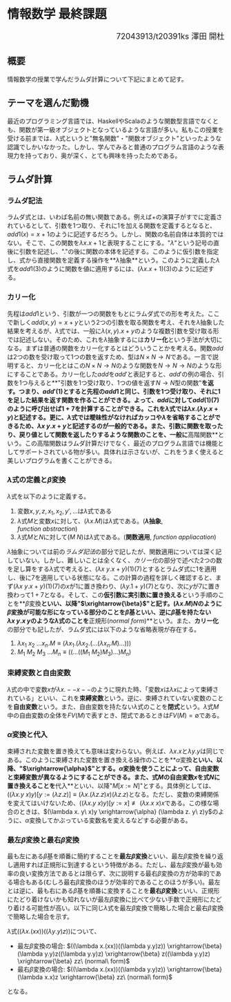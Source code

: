 # 情報数学 最終課題

<div align="right"><font size=4.5px>72043913/t20391ks 澤田 開杜</font></div>

## 概要

  情報数学の授業で学んだラムダ計算について下記にまとめて記す。

## テーマを選んだ動機

  最近のプログラミング言語では、HaskellやScalaのような関数型言語でなくとも、関数が第一級オブジェクトとなっているような言語が多い。私もこの授業を受ける前までは、λ式というと"無名関数"・"関数オブジェクト"といったような認識でしかいなかった。しかし、学んでみると普通のプログラム言語のような表現力を持っており、奥が深く、とても興味を持ったためである。

## ラムダ計算

  ### ラムダ記法

  ラムダ式とは、いわば名前の無い関数である。例えば$+$の演算子がすでに定義されているとして、引数を1つ取り、それに$1$を加える関数を定義するとなると、$add1(x)=x+1$のように記述するだろう。しかし、関数の名前自体は本質的ではない。そこで、この関数を$\lambda x. x + 1$と表現することにする。"$\lambda$"という記号の直後に引数を記述し、"$.$"の後に関数の本体を記述する。このように仮引数を指定し、式から直接関数を定義する操作を**$\lambda$抽象**という。このように定義した$\lambda$式を$add1(3)$のように関数を値に適用するには、$(\lambda x.x+1)(3)$のように記述する。

### カリー化

  先程は$add1$という、引数が一つの関数をもとにラムダ式での形を考えた。ここで新しく$add(x,y)=x+y$という2つの引数を取る関数を考え、それを$\lambda$抽象した結果を考えるが、$\lambda$式では、一般に$\lambda (x, y).x+y$のような複数引数を受け取る形では記述しない。そのため、これを$\lambda$抽象するには**カリー化**という手法が大切になる。まずは普通の関数をカリー化するとはどういうことかを考える。関数$add$は2つの数を受け取って1つの数を返すため、型は$N \times N \to N$である。一言で説明すると、カリー化とはこの$N \times N \to N$のような関数を$N \to N \to N$のような形にすることである。カリー化した$add$を$add'$と表記すると、$add'$の例の場合、引数を$1$つ与えると**"引数を1つ受け取り、1つの値を返す$N \to N$型の関数"**を返す。つまり、$add'(1)$とすると先程の$add1$と同じ、引数を1つ受け取り、それに1を足した結果を返す関数を作ることができる。よって、$add$に対して$add(1)(7)$のように呼び出せば$1+7$を計算することができる。これを$\lambda$式では$\lambda x.(\lambda y. x+y)$と記述する。更に、$\lambda$式では曖昧性がなければカッコや$\lambda$を省略することができるため、$\lambda x\ y.x+y$と記述するのが一般的である。また、引数に関数を取ったり、戻り値として関数を返したりするような関数のことを、一般に**高階関数**という。この高階関数はラムダ計算だけでなく、最近のプログラム言語では機能としてサポートされている物が多い。具体れは示さないが、これをうまく使えると美しいプログラムを書くことができる。

### $\lambda$式の定義と$\beta$変換

$\lambda$式を以下のように定義する。

1. 変数$x,y,z,x_1,x_2,y',...$は$\lambda$式である
2. $\lambda$式$M$と変数$x$に対して、$(\lambda x.M)$は$\lambda$式である。(**$\lambda$抽象**, $function\ abstraction$)
3. $\lambda$式$M$と$N$に対して$(M\ N)$は$\lambda$式である。(**関数適用**, $function\ appliacation$)

$\lambda$抽象については前の*ラムダ記法*の部分で記したが、関数適用については深く記していない。しかし、難しいことは全くなく、*カリー化*の部分で述べた2つの数を足し算をする$\lambda$式で考えると、$(\lambda x\ y.x+y)(1)(7)$とするとラムダ式に$1$を適用し、後に$7$を適用している状態になる。この計算の過程を詳しく確認すると、まず$(\lambda x\ y.x+y)(1)(7)$の$x$が$1$に置き換わり、$(\lambda y. 1+y)(7)$となり、次に$y$が$7$に置き換わって$1+7$となる。そして、この**仮引数に実引数に置き換える**という手順のことを**$\beta$変換**といい、以降"$\xrightarrow{\beta}$"と記す。$(\lambda x.M)N$のように$\beta$変換が可能な形になっている部分のことを$\beta$基といい、逆に$\beta$基を持たない$\lambda x\ y. x\ y$のような$\lambda$式のことを**正規形($normal\ form$)**という。また、**カリー化**の部分でも記したが、ラムダ式には以下のような省略表現が存在する。

1. $\lambda x_1\ x_2\ ... x_n.M \equiv (\lambda x_1.(\lambda x_2.(...(\lambda x_n.M)...)))$
2. $M_1\ M_2\ M_3\ ... M_n \equiv ((...((M_1\ M_2)M_3)...)M_n)$

### 束縛変数と自由変数

  $\lambda$式の中で変数$x$が$\lambda x.--x--$のように現れた時、「変数$x$は$\lambda x$によって束縛されている」といい、これを**束縛変数**という。逆に、束縛されていない変数のことを**自由変数**という。また、自由変数を持たない$\lambda$式のことを**閉式**という。$\lambda$式$M$中の自由変数の全体を$FV(M)$で表すとき、閉式であるときは$FV(M)=\emptyset$である。

### $\alpha$変換と代入

  束縛された変数を置き換えても意味は変わらない。例えば、$\lambda x.x$と$\lambda y.y$は同じである。このように束縛された変数を置き換える操作のことを**$\alpha$変換**といい、以降、"$\xrightarrow{\alpha}$"とする。$\alpha$変換を使うことによって、自由変数と束縛変数が異なるようにすることができる。また、式$M$の自由変数$x$を式$N$に置き換えることを**代入**といい、以降"$M[x := N]$"とする。具体例としては、$((\lambda x. y\ x)y)[y := (\lambda z.z)] \equiv (\lambda x.(\lambda z.z)x)(\lambda z.z)$となる。ただし、変数の束縛関係を変えてはいけないため、$((\lambda x.y\ x)y)[y := x] \not \equiv (\lambda x.x\ x)x$である。この様な場合のときは、$(\lambda x. y\ x)y \xrightarrow{\alpha} (\lambda z. y\ z)y$のように、$\alpha$変換してかぶっている変数名を変えるなどする必要がある。



### 最左$\beta$変換と最右$\beta$変換

  最も左にある$\beta$基を順番に簡約することを**最左$\beta$変換**といい、最左$\beta$変換を繰り返し適用すれば正規形に到達するという特徴がある。ただし、最左$\beta$変換が最も効率の良い変換方法であるとは限らず、次に説明する最右$\beta$変換の方が効率的である場合もある(むしろ最右$\beta$変換のほうが効率的であることのほうが多い)。最左とは逆に、最も右にある$\beta$基を順番に変換することを**最右$\beta$変換**といい、正規形にたどり着けないかも知れないが最左$\beta$変換に比べて少ない手数で正規形にたどり着ける可能性が高い。以下に同じ$\lambda$式を最左$\beta$変換で簡略した場合と最右$\beta$変換で簡略した場合を示す。

$\lambda$式$((\lambda x.(xx))((\lambda y.y)z))$について、

+ 最左$\beta$変換の場合:  $((\lambda x.(xx))((\lambda y.y)z)) \xrightarrow{\beta} (\lambda y.y)z((\lambda y.y)z) \xrightarrow{\beta} z((\lambda y.y)z) \xrightarrow{\beta} zz\ (normal\ form)$
+ 最右$\beta$変換の場合:  $((\lambda x.(xx))((\lambda y.y)z)) \xrightarrow{\beta} (\lambda x.x)z \xrightarrow{\beta} zz\ (normal\ form)$

となる。

